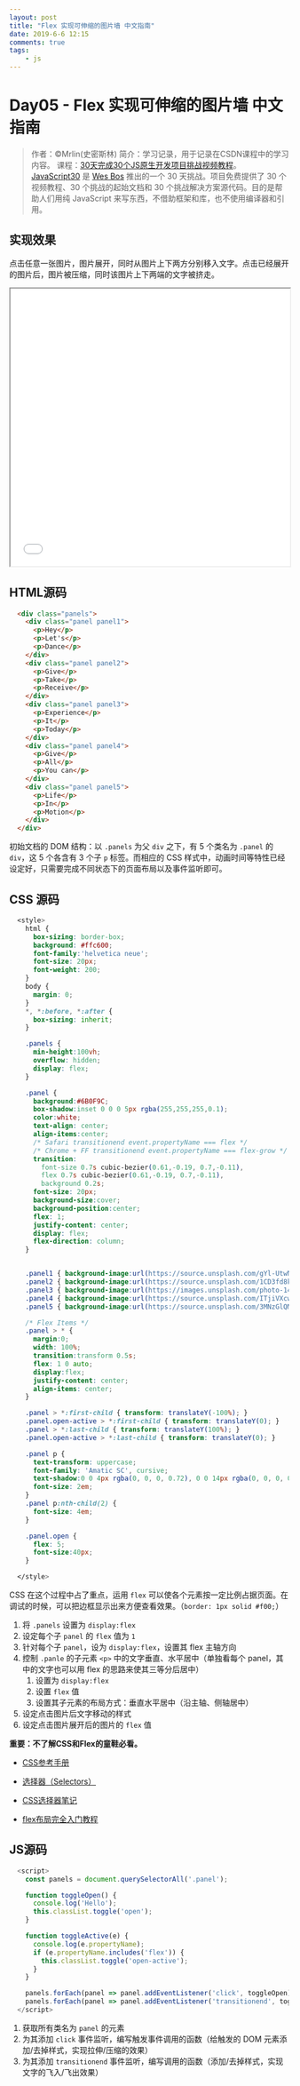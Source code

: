 ```yaml
---
layout: post
title: "Flex 实现可伸缩的图片墙 中文指南"
date: 2019-6-6 12:15
comments: true
tags: 
	- js
---
```


# Day05 - Flex 实现可伸缩的图片墙 中文指南

> 作者：©Mrlin(史密斯林)
> 简介：学习记录，用于记录在CSDN课程中的学习内容。
> 课程：[30天完成30个JS原生开发项目挑战视频教程](https://edu.csdn.net/course/detail/5776)。[JavaScript30](https://javascript30.com) 是 [Wes Bos](https://github.com/wesbos) 推出的一个 30 天挑战。项目免费提供了 30 个视频教程、30 个挑战的起始文档和 30 个挑战解决方案源代码。目的是帮助人们用纯 JavaScript 来写东西，不借助框架和库，也不使用编译器和引用。


## 实现效果

点击任意一张图片，图片展开，同时从图片上下两方分别移入文字。点击已经展开的图片后，图片被压缩，同时该图片上下两端的文字被挤走。


<iframe src="/assets/demo/js_learn/class5/index-FINISHED.html" width="100%" height="500" scrolling="no"></iframe>

<!-- more -->


## HTML源码

```html
  <div class="panels">
    <div class="panel panel1">
      <p>Hey</p>
      <p>Let's</p>
      <p>Dance</p>
    </div>
    <div class="panel panel2">
      <p>Give</p>
      <p>Take</p>
      <p>Receive</p>
    </div>
    <div class="panel panel3">
      <p>Experience</p>
      <p>It</p>
      <p>Today</p>
    </div>
    <div class="panel panel4">
      <p>Give</p>
      <p>All</p>
      <p>You can</p>
    </div>
    <div class="panel panel5">
      <p>Life</p>
      <p>In</p>
      <p>Motion</p>
    </div>
  </div>
```



初始文档的 DOM 结构：以 `.panels` 为父 `div` 之下，有 5 个类名为 `.panel` 的 `div`，这 5 个各含有 3 个子 `p` 标签。而相应的 CSS 样式中，动画时间等特性已经设定好，只需要完成不同状态下的页面布局以及事件监听即可。


## CSS 源码

```css
  <style>
    html {
      box-sizing: border-box;
      background: #ffc600;
      font-family:'helvetica neue';
      font-size: 20px;
      font-weight: 200;
    }
    body {
      margin: 0;
    }
    *, *:before, *:after {
      box-sizing: inherit;
    }

    .panels {
      min-height:100vh;
      overflow: hidden;
      display: flex;
    }

    .panel {
      background:#6B0F9C;
      box-shadow:inset 0 0 0 5px rgba(255,255,255,0.1);
      color:white;
      text-align: center;
      align-items:center;
      /* Safari transitionend event.propertyName === flex */
      /* Chrome + FF transitionend event.propertyName === flex-grow */
      transition:
        font-size 0.7s cubic-bezier(0.61,-0.19, 0.7,-0.11),
        flex 0.7s cubic-bezier(0.61,-0.19, 0.7,-0.11),
        background 0.2s;
      font-size: 20px;
      background-size:cover;
      background-position:center;
      flex: 1;
      justify-content: center;
      display: flex;
      flex-direction: column;
    }


    .panel1 { background-image:url(https://source.unsplash.com/gYl-UtwNg_I/1500x1500); }
    .panel2 { background-image:url(https://source.unsplash.com/1CD3fd8kHnE/1500x1500); }
    .panel3 { background-image:url(https://images.unsplash.com/photo-1465188162913-8fb5709d6d57?ixlib=rb-0.3.5&q=80&fm=jpg&crop=faces&cs=tinysrgb&w=1500&h=1500&fit=crop&s=967e8a713a4e395260793fc8c802901d); }
    .panel4 { background-image:url(https://source.unsplash.com/ITjiVXcwVng/1500x1500); }
    .panel5 { background-image:url(https://source.unsplash.com/3MNzGlQM7qs/1500x1500); }

    /* Flex Items */
    .panel > * {
      margin:0;
      width: 100%;
      transition:transform 0.5s;
      flex: 1 0 auto;
      display:flex;
      justify-content: center;
      align-items: center;
    }

    .panel > *:first-child { transform: translateY(-100%); }
    .panel.open-active > *:first-child { transform: translateY(0); }
    .panel > *:last-child { transform: translateY(100%); }
    .panel.open-active > *:last-child { transform: translateY(0); }

    .panel p {
      text-transform: uppercase;
      font-family: 'Amatic SC', cursive;
      text-shadow:0 0 4px rgba(0, 0, 0, 0.72), 0 0 14px rgba(0, 0, 0, 0.45);
      font-size: 2em;
    }
    .panel p:nth-child(2) {
      font-size: 4em;
    }

    .panel.open {
      flex: 5;
      font-size:40px;
    }

  </style>
```

CSS 在这个过程中占了重点，运用 `flex` 可以使各个元素按一定比例占据页面。在调试的时候，可以把边框显示出来方便查看效果。（`border: 1px solid #f00;`）

1. 将 `.panels` 设置为 `display:flex`
2. 设定每个子 `panel` 的 `flex` 值为 `1`
3. 针对每个子 `panel`，设为 `display:flex`，设置其 flex 主轴方向
4. 控制 `.panle` 的子元素 `<p>` 中的文字垂直、水平居中（单独看每个 panel，其中的文字也可以用 flex 的思路来使其三等分后居中）
	1. 设置为 `display:flex`
	2. 设置 `flex` 值
	2. 设置其子元素的布局方式：垂直水平居中（沿主轴、侧轴居中）
4. 设定点击图片后文字移动的样式
5. 设定点击图片展开后的图片的 `flex` 值


**重要：不了解CSS和Flex的童鞋必看。**

- [CSS参考手册](http://www.css88.com/book/css/properties/flex/flex.htm)

- [选择器（Selectors）](https://developer.mozilla.org/zh-CN/docs/Web/Guide/CSS/Getting_started/Selectors)

- [CSS选择器笔记](http://www.ruanyifeng.com/blog/2009/03/css_selectors.html)


- [flex布局完全入门教程](http://bbs.kongyixueyuan.com/topic/10/flex布局完全入门教程)

## JS源码

```js
  <script>
    const panels = document.querySelectorAll('.panel');

    function toggleOpen() {
      console.log('Hello');
      this.classList.toggle('open');
    }

    function toggleActive(e) {
      console.log(e.propertyName);
      if (e.propertyName.includes('flex')) {
        this.classList.toggle('open-active');
      }
    }

    panels.forEach(panel => panel.addEventListener('click', toggleOpen));
    panels.forEach(panel => panel.addEventListener('transitionend', toggleActive));
  </script>
```

1. 获取所有类名为 `panel` 的元素
2. 为其添加 `click` 事件监听，编写触发事件调用的函数（给触发的 DOM 元素添加/去掉样式，实现拉伸/压缩的效果）
3. 为其添加 `transitionend` 事件监听，编写调用的函数（添加/去掉样式，实现文字的飞入/飞出效果）
